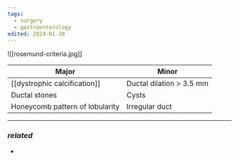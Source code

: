 ```yaml
---
tags:
  - surgery
  - gastroenterology
edited: 2024-01-30
---
```


![[rosemund-criteria.jpg]]


| Major                             | Minor                    |
| --------------------------------- | ------------------------ |
| [[dystrophic calcification]] <br> | Ductal dilation > 3.5 mm |
| Ductal stones                     | Cysts                    |
| Honeycomb pattern of lobularity   | Irregular duct           |


---
### *related*
- 